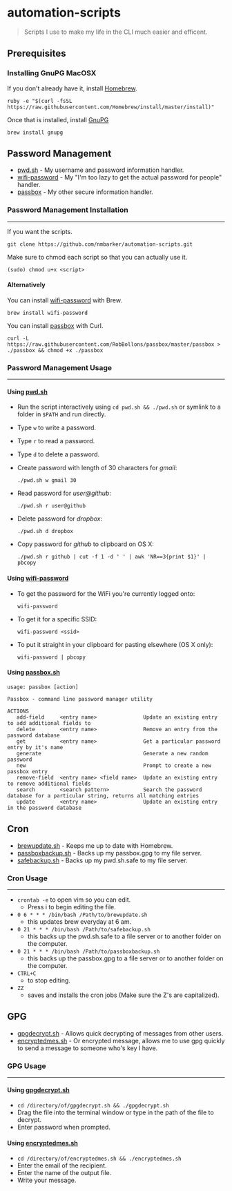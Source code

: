 # automation-scripts
> Scripts I use to make my life in the CLI much easier and efficent.

## Prerequisites
### Installing GnuPG MacOSX
If you don't already have it, install [Homebrew](http://brew.sh/).
```
ruby -e "$(curl -fsSL https://raw.githubusercontent.com/Homebrew/install/master/install)"
```
Once that is installed, install [GnuPG](https://www.gnupg.org/)
```
brew install gnupg
```

## Password Management
-	[pwd.sh](https://github.com/drduh/pwd.sh) - My username and password information handler.
-	[wifi-password](https://github.com/rauchg/wifi-password) - My "I'm too lazy to get the actual password for people" handler.
- 	[passbox](https://github.com/RobBollons/passbox) - My other secure information handler.


### Password Management Installation
---
If you want the scripts.
```
git clone https://github.com/nmbarker/automation-scripts.git
```
Make sure to chmod each script so that you can actually use it.
```
(sudo) chmod u+x <script>
```
#### Alternatively
You can install [wifi-password](https://github.com/rauchg/wifi-password) with Brew.
```
brew install wifi-password
```
You can install [passbox](https://github.com/RobBollons/passbox) with Curl.
```
curl -L https://raw.githubusercontent.com/RobBollons/passbox/master/passbox > ./passbox && chmod +x ./passbox
```
### Password Management Usage
---
#### Using [pwd.sh](https://github.com/drduh/pwd.sh)
-	Run the script interactively using `cd pwd.sh && ./pwd.sh` or symlink to a folder in `$PATH` and run directly.
-	Type `w` to write a password.
-	Type `r` to read a password.
-	Type `d` to delete a password.
-	Create password with length of 30 characters for *gmail*:

    `./pwd.sh w gmail 30`
-	Read password for *user@github*:

    `./pwd.sh r user@github`

-	Delete password for *dropbox*:

    `./pwd.sh d dropbox`
	
-	Copy password for *github* to clipboard on OS X:

    `./pwd.sh r github | cut -f 1 -d ' ' | awk 'NR==3{print $1}' | pbcopy`
	
#### Using [wifi-password](https://github.com/rauchg/wifi-password)
-	To get the password for the WiFi you're currently logged onto:

	`wifi-password`
-	To get it for a specific SSID:

	`wifi-password <ssid>`
-	To put it straight in your clipboard for pasting elsewhere (OS X only):

	`wifi-password | pbcopy`
	
#### Using [passbox.sh](https://github.com/RobBollons/passbox)	
```
usage: passbox [action]

Passbox - command line password manager utility

ACTIONS
   add-field     <entry name>               Update an existing entry to add additional fields to
   delete        <entry name>               Remove an entry from the password database
   get           <entry name>               Get a particular password entry by it's name
   generate                                 Generate a new random password
   new                                      Prompt to create a new passbox entry
   remove-field  <entry name> <field name>  Update an existing entry to remove additional fields
   search        <search pattern>           Search the password database for a particular string, returns all matching entries
   update        <entry name>               Update an existing entry in the password database
```

## Cron
-	[brewupdate.sh](https://github.com/n-m-b/automation-scripts/blob/master/cron/brewupdate.sh) - Keeps me up to date with Homebrew.
-	[passboxbackup.sh](https://github.com/n-m-b/automation-scripts/blob/master/cron/passboxbackup.sh) - Backs up my passbox.gpg to my file server.
-	[safebackup.sh](https://github.com/n-m-b/automation-scripts/blob/master/cron/safebackup.sh) - Backs up my pwd.sh.safe to my file server.
### Cron Usage
---
- `crontab -e` to open vim so you can edit.
	- Press i to begin editing the file.
- `0 6 * * * /bin/bash /Path/to/brewupdate.sh` 
	- this updates brew everyday at 6 am.
- `0 21 * * * /bin/bash /Path/to/safebackup.sh` 
	- this backs up the pwd.sh.safe to a file server or to another folder on the computer.
- `0 21 * * * /bin/bash /Path/to/passboxbackup.sh` 
	- this backs up the passbox.gpg to a file server or to another folder on the computer.
- `CTRL+C`
	- to stop editing.
- `ZZ`
	- saves and installs the cron jobs (Make sure the Z's are capitalized).

## GPG
-	[gpgdecrypt.sh](https://github.com/n-m-b/automation-scripts/blob/master/gpg/gpgdecrypt.sh) - Allows quick decrypting of messages from other users.
-	[encryptedmes.sh](https://github.com/n-m-b/automation-scripts/blob/master/gpg/encryptedmes.sh) - Or encrypted message, allows me to use gpg quickly to send a message to someone who's key I have.

### GPG Usage
---
#### Using [gpgdecrypt.sh](https://github.com/n-m-b/automation-scripts/blob/master/gpg/gpgdecrypt.sh)
-	`cd /directory/of/gpgdecrypt.sh && ./gpgdecrypt.sh`
-	Drag the file into the terminal window or type in the path of the file to decrypt.
-	Enter password when prompted.

#### Using [encryptedmes.sh](https://github.com/n-m-b/automation-scripts/blob/master/gpg/encryptedmes.sh)
-	`cd /directory/of/encryptedmes.sh && ./encryptedmes.sh`
-	Enter the email of the recipient.
-	Enter the name of the output file.
-	Write your message. 
